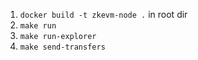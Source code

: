 
1. `docker build -t zkevm-node .` in root dir
2. `make run`
3. `make run-explorer`
4. `make send-transfers`